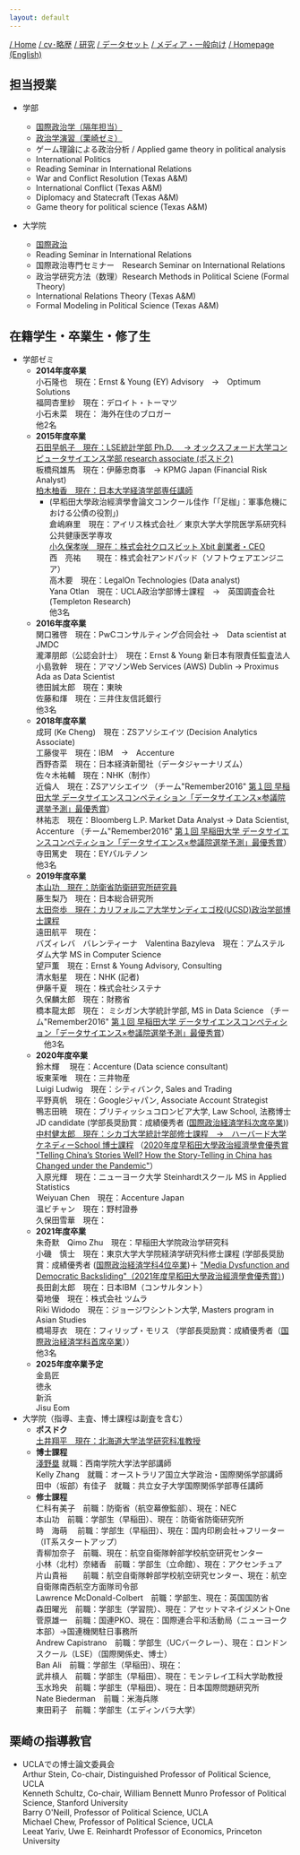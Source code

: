 ```yaml
---
layout: default
---
```

[/ Home](https://skurizaki.github.io/jpn/) [/ cv･略歴](./about.html) [/ 研究](http://www.f.waseda.jp/kurizaki/research.html) [/ データセット](http://www.f.waseda.jp/kurizaki/data.html) [/ メディア・一般向け](./media.html) [/ Homepage (English)](https://skurizaki.github.io) 

## 担当授業
- 学部
  - [国際政治学（隔年担当）](./ir-u.html)
  - [政治学演習（栗崎ゼミ）](./u-seminar-j.html)
  - ゲーム理論による政治分析 / Applied game theory in political analysis
  - International Politics
  - Reading Seminar in International Relations
  - War and Conflict Resolution (Texas A&M)
  - International Conflict (Texas A&M)
  - Diplomacy and Statecraft (Texas A&M)
  - Game theory for political science (Texas A&M)

- 大学院
  - [国際政治](./ir-g.html)
  - Reading Seminar in International Relations
  - 国際政治専門セミナー　Research Seminar on International Relations
  - 政治学研究方法（数理）Research Methods in Political Sciene (Formal Theory)
  - International Relations Theory (Texas A&M)
  - Formal Modeling in Political Science (Texas A&M)

## 在籍学生・卒業生・修了生
- 学部ゼミ
  - <b>2014年度卒業</b> <br>
    小石隆也　現在：Ernst & Young (EY) Advisory　→　Optimum Solutions<br>
    福岡杏里紗　現在：デロイト・トーマツ <br>
    小石未菜　現在： 海外在住のブロガー<br>
    他2名 <br>
  - <b>2015年度卒業</b> <br>
    [石田早帆子　現在：LSE統計学部 Ph.D. 　→ オックスフォード大学コンピュータサイエンス学部 research associate (ポスドク)](https://www.cs.ox.ac.uk/people/sahoko.ishida/) <br>
    板橋飛雄馬　現在：伊藤忠商事　→ KPMG Japan (Financial Risk Analyst) <br>
    [柏木柚香　現在：日本大学経済学部専任講師](https://researcher-web.nihon-u.ac.jp/search/detail?systemId=787040db4a9a699c376d2ad43032f943520e17560c007669&lang=ja&st=researcher) <br>
    - (早稻田大學政治經濟學會論文コンクール佳作「「足枷」：軍事危機における公債の役割」)<br>
    倉嶋麻里　現在：アイリス株式会社／ 東京大学大学院医学系研究科公共健康医学専攻 <br>
    [小久保孝咲　現在：株式会社クロスビット Xbit 創業者・CEO](https://sogyotecho.jp/xbit-kokubo-interview/) <br>
    西　亮祐　　現在：株式会社アンドパッド（ソフトウェアエンジニア）<br>
    高木要　現在：LegalOn Technologies (Data analyst) <br>
    Yana Otlan　現在：UCLA政治学部博士課程　→　英国調査会社 (Templeton Research) <br>
    他3名 <br>
  - <b>2016年度卒業</b> <br>
    関口雅啓　現在：PwCコンサルティング合同会社 →　Data scientist at JMDC <br>
    瀧澤朋郎（公認会計士）　現在：Ernst & Young 新日本有限責任監査法人 <br>
    小島敦幹　現在：アマゾンWeb Services (AWS) Dublin → Proximus Ada as Data Scientist <br>
    徳田誠太郎　現在：東映 <br>
    佐藤和煇　現在：三井住友信託銀行 <br>
    他3名 <br>
  - <b>2018年度卒業</b> <br>
    成珂 (Ke Cheng)　現在：ZSアソシエイツ (Decision Analytics Associate) <br>
    工藤俊平　現在：IBM　→　Accenture <br>
    西野杏菜　現在：日本経済新聞社（データジャーナリズム） <br>
    佐々木祐輔　現在：NHK（制作） <br>
    近倫人　現在：ZSアソシエイツ （チーム"Remember2016" [第１回 早稲田大学 データサイエンスコンペティション「データサイエンス×参議院選挙予測」最優秀賞](https://www.waseda.jp/inst/cds/news/983)）<br>
    林祐志　現在：Bloomberg L.P. Market Data Analyst -> Data Scientist, Accenture （チーム"Remember2016" [第１回 早稲田大学 データサイエンスコンペティション「データサイエンス×参議院選挙予測」最優秀賞](https://www.waseda.jp/inst/cds/news/983)）<br>
    寺田篤史　現在：EYパルテノン <br>
    他3名 <br>
  - <b>2019年度卒業</b> <br>
    [本山功　現在：防衛省防衛研究所研究員](https://www.nids.mod.go.jp/researchfellow/anzen/motoyama.html) <br>
    藤生梨乃　現在：日本総合研究所 <br>
    [太田奈歩　現在：カリフォルニア大学サンディエゴ校(UCSD)政治学部博士課程](https://polisci.ucsd.edu/grad/current-students/index.html) <br>
    遠田航平　現在： <br>
    バズィレバ　バレンティーナ　Valentina Bazyleva　現在：アムステルダム大学 MS in Computer Science <br>
    望戸薫　現在：Ernst & Young Advisory, Consulting <br>
    清水魁星　現在：NHK (記者) <br>
    伊藤千夏　現在：株式会社システナ <br>
    久保麟太郎　現在：財務省 <br>
    橋本龍太郎　現在： ミシガン大学統計学部, MS in Data Science （チーム"Remember2016" [第１回 早稲田大学 データサイエンスコンペティション「データサイエンス×参議院選挙予測」最優秀賞](https://www.waseda.jp/inst/cds/news/983)）<br>
  　他3名 <br>
  - <b>2020年度卒業</b><br>
    鈴木輝 　現在：Accenture (Data science consultant) <br>
    坂東茉唯　現在：三井物産 <br>
    Luigi Ludwig　現在：シティバンク, Sales and Trading <br>
    平野真帆　現在：Googleジャパン, Associate Account Strategist <br>
    鴨志田暁　現在：ブリティッシュコロンビア大学, Law School, 法務博士JD candidate (学部長奨励賞：成績優秀者 ([国際政治経済学科次席卒業](https://www.waseda.jp/fpse/pse/news/2021/04/01/13041/)))<br>
    [中村健太郎　現在：シカゴ大学統計学部修士課程　→　ハーバード大学ケネディーSchool 博士課程](https://www.iq.harvard.edu/people/kentaro-nakamura) （[2020年度早稻田大學政治經濟學會優秀賞 "Telling China’s Stories Well? How the Story-Telling in China has Changed under the Pandemic"](https://www.waseda.jp/fpse/pse/assets/uploads/2021/03/d0305bda2abdf39e12e4ade70d7f9703.pdf)）<br>
    入原光輝　現在：ニューヨーク大学 Steinhardtスクール MS in Applied Statistics <br>
    Weiyuan Chen　現在：Accenture Japan <br>
    温ビチャン　現在：野村證券 <br>
    久保田雪華　現在： <br>
  - <b>2021年度卒業</b> <br>
    朱奇默　Qimo Zhu　現在：早稲田大学院政治学研究科 <br>
    小磯　慎士　現在：東京大学大学院経済学研究科修士課程 (学部長奨励賞：成績優秀者 ([国際政治経済学科4位卒業](https://www.waseda.jp/fpse/pse/news/2022/04/01/15279/))＋ ["Media Dysfunction and Democratic Backsliding"（2021年度早稻田大學政治經濟學會優秀賞）](https://www.waseda.jp/fpse/pse/assets/uploads/2022/03/e03f565f219becf9041bfe01725f65d1.pdf))<br>
    長田創太郎　現在：日本IBM（コンサルタント） <br>
    菊地優　現在：株式会社 ツムラ <br>
    Riki Widodo　現在：ジョージワシントン大学, Masters program in Asian Studies <br>
    橋場芽衣　現在：フィリップ・モリス （学部長奨励賞：成績優秀者（[国際政治経済学科首席卒業](https://www.waseda.jp/fpse/pse/news/2022/04/01/15279/)））<br>
    他3名 <br>
  - <b>2025年度卒業予定</b> <br>
    金島匠 <br>
    徳永 <br>
    新浜 <br>
    Jisu Eom <br>
- 大学院（指導、主査、博士課程は副査を含む）
  - <b>ポスドク</b> <br>
    [土井翔平　現在：北海道大学法学研究科准教授](https://www.hops.hokudai.ac.jp/outline/faculty-members/lecturers/土井%E3%80%80翔平/)
  - <b>博士課程</b> <br>
    [淺野塁](http://www.seinan-gu.ac.jp/law/professor/asano_rui.html) 就職：西南学院大学法学部講師 <br>
    Kelly Zhang　就職：オーストラリア国立大学政治・国際関係学部講師 <br>
    田中（坂部）有佳子　就職：共立女子大学国際関係学部専任講師 <br>
  - <b>修士課程</b> <br>
    仁科有美子　前職：防衛省（航空幕僚監部）、現在：NEC <br>
    本山功　前職：学部生（早稲田）、現在：防衛省防衛研究所 <br>
    時　海萌 　前職：学部生（早稲田）、現在：国内印刷会社→フリーター（IT系スタートアップ） <br>
    青柳加奈子　前職、現在：航空自衛隊幹部学校航空研究センター <br>
    小林（北村）奈緒香　前職：学部生（立命館）、現在：アクセンチュア <br>
    片山貴裕　　前職：航空自衛隊幹部学校航空研究センター、現在：航空自衛隊南西航空方面隊司令部 <br>
    Lawrence McDonald-Colbert　前職：学部生、現在：英国国防省 <br>
    森田曜光　前職：学部生（学習院）、現在：アセットマネイジメントOne <br>
    菅原雄一　前職：国連PKO、現在：国際連合平和活動局（ニューヨーク本部）→国連機関駐日事務所 <br>
    Andrew Capistrano　前職：学部生（UCバークレー）、現在：ロンドンスクール（LSE）（国際関係史、博士） <br>
    Ban Ali　前職：学部生（早稲田）、現在： <br>
    武井槙人　前職：学部生（早稲田）、現在：モンテレイ工科大学助教授 <br>
    玉水玲央　前職：学部生（早稲田）、現在：日本国際問題研究所 <br>
    Nate Biederman　前職：米海兵隊 <br>
    東田莉子　前職：学部生（エディンバラ大学） <br>

## 栗崎の指導教官
- UCLAでの博士論文委員会 <br>
Arthur Stein, Co-chair, Distinguished Professor of Political Science, UCLA <br>
Kenneth Schultz, Co-chair, William Bennett Munro Professor of Political Science, Stanford University <br>
Barry O'Neill, Professor of Political Science, UCLA <br>
Michael Chew, Professor of Political Science, UCLA <br>
Leeat Yariv, Uwe E. Reinhardt Professor of Economics, Princeton University <br>
